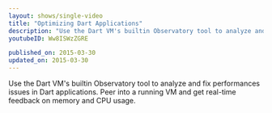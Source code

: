 ```yaml
---
layout: shows/single-video
title: "Optimizing Dart Applications"
description: "Use the Dart VM's builtin Observatory tool to analyze and fix performances issues in Dart applications. Peer into a running VM and get real-time feedback on memory and CPU usage."
youtubeID: Ww8ISWzZGRE

published_on: 2015-03-30
updated_on: 2015-03-30
---
```


Use the Dart VM's builtin Observatory tool to analyze and fix performances issues in Dart applications. Peer into a running VM and get real-time feedback on memory and CPU usage.
